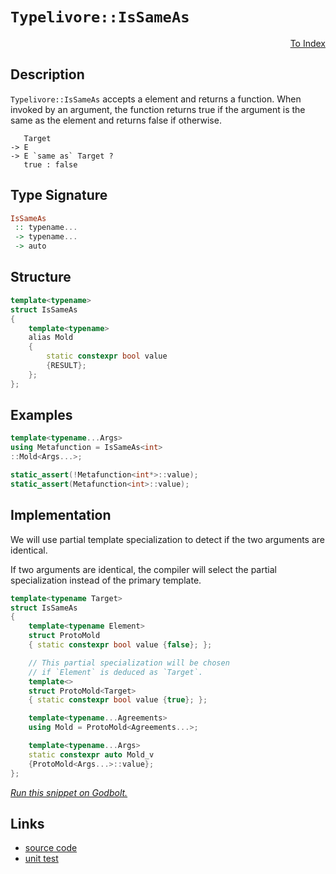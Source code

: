 <!-- Copyright 2024 Feng Mofan
SPDX-License-Identifier: Apache-2.0 -->

# `Typelivore::IsSameAs`

<p style='text-align: right;'><a href="../../../facilities/metafunctions.md#typelivore-is-same-as">To Index</a></p>

## Description

`Typelivore::IsSameAs` accepts a element and returns a function.
When invoked by an argument, the function returns true if the argument is the same as the element and returns false if otherwise.

<pre><code>   Target
-> E
-> E `same as` Target ?
   true : false</code></pre>

## Type Signature

```Haskell
IsSameAs
 :: typename...
 -> typename...
 -> auto
```

## Structure

```C++
template<typename>
struct IsSameAs
{
    template<typename>
    alias Mold
    {
        static constexpr bool value
        {RESULT};
    };
};
```

## Examples

```C++
template<typename...Args>
using Metafunction = IsSameAs<int>
::Mold<Args...>;

static_assert(!Metafunction<int*>::value);
static_assert(Metafunction<int>::value);
```

## Implementation

We will use partial template specialization to detect if the two arguments are identical.

If two arguments are identical, the compiler will select the partial specialization instead of the primary template.

```C++
template<typename Target>
struct IsSameAs
{
    template<typename Element>
    struct ProtoMold
    { static constexpr bool value {false}; };

    // This partial specialization will be chosen
    // if `Element` is deduced as `Target`.
    template<>
    struct ProtoMold<Target>
    { static constexpr bool value {true}; };

    template<typename...Agreements>
    using Mold = ProtoMold<Agreements...>;

    template<typename...Args>
    static constexpr auto Mold_v 
    {ProtoMold<Args...>::value};
};
```

[*Run this snippet on Godbolt.*](https://godbolt.org/#z:OYLghAFBqd5QCxAYwPYBMCmBRdBLAF1QCcAaPECAMzwBtMA7AQwFtMQByARg9KtQYEAysib0QXACx8BBAKoBnTAAUAHpwAMvAFYTStJg1DIApACYAQuYukl9ZATwDKjdAGFUtAK4sGIAMykrgAyeAyYAHI%2BAEaYxCBmGqQADqgKhE4MHt6%2BASlpGQKh4VEssfGJtpj2jgJCBEzEBNk%2BfoF2mA6Z9Y0ExZExcQlJCg1NLbntY31hA2VDiQCUtqhexMjsHOb%2BYcjeWADUJv5uBACeyZgA%2BgTETIQKx9gmGgCCL68EmCzJBl/HpwujFYmAOABVGsBMAQnh9RsQvA4DgBJBRCEGvR5vEwAdisbwOhIOXx%2Bf0wAPOl2YbAO2HobEEsIJRPhiIIB2UxFQRAAsp50B8iUc8QdRkxHMgDmgGKNMKpksQDtFUJ4DgA3MReUG4ixUMRKXEAEWOFmFxv8%2BPezMJJN%2B4vJJyZryFrKRnO5qD5tAFJwhxChMP8z2twtNYolUoEsvliuVqo13m1eNuWqNJrNJo%2BgqJtrJFKB1MwADoS69gMRMN9GARHkHs4SvOkjAcvegjv5DRyubz%2BQCyxWq4IFCWi7CLVmQ7n7fmqSCR69/bXg86WQ0I9LowqDkwvEQW/yrmqjiGde6e96%2B4uR08QCAE6mcebLWnx9i3gB6ABU35/v/fHy/b8wWwIQwR/f8P1/KDPwgq1Pm%2BO1/hOSlgTYedFydRswmAFtoSYKgvAYLoBHbTtUXRNhMQBMJA2XW9W0vYBhxLMdnzecM8GQK4mAUJQmggMAwB5PCCKI2oGGowRPxvO9NUwRZM3YtdOO43i4gICBhIaUTiIkk4aJk%2B95JNDhlloTgAFZeD8DgtFIVBODcaxrFFVZ1m1Mx/B4UgCE0UzlgAaxACzJCLDRJC4HF/A0CyNDMAA2eKzAADmS/ROEkXgWAkDQkhsuyHI4XgFBAJJfNs0zSDgWAYEQEBVgIZJd3ISg0B%2BOg4giEFOFUZL4oAWniyQDmAZBJSkIszF4TB8CIYg8HQPR%2BEEEQxHYKQZEERQVHUCrSF0LhSAAdzuZJOB4MzLOsvz7M4AB5XcmvZVAqAOXqBqGkaxoOCazAOCAPHa%2BhFW2LhFl4cqtGWCAkDa5IOrICgIDhhGQGAKQzD4OgvmIEqIGiG7ojCRoznO3gieYYgzju6JtE6crvLahkCDuhhaFJvasGiLxgDcMRaBK7heCwFhDGAcRObwCsujVTBBbsuVOl3TZvJo6obtoPBojuKmPCwG7bjwbKhdIWXiGVJRDW%2BMXNaMPzlioAwmIANTwTAjruqkyc24RRHEDblvkJQ1Bug79DFlBnMsfQtZKyBllQZJxMF/rRh9Q1TEsaxEl4VAzfmrA44gZYOl0lwGHcTxWj0EJZlKco9FSdJxImPxDqbwoGH6euhkO0vxJ6cYq9yPvqnp7ppm7wZ4j76ZW70MUmin%2BYZ5LtyNgkS6OCs0h8tzzg3r6wbhtG8bQr%2BiBcEIEgjk8sGIft5YEEwJgsHiYvSCCyR/CLABOfwcSSHCmYSQ8VcoWXir/dKHBMqkGyl5Is8UuDxWSr/ZKyCQpcAsv/eKu8bqFWKqVHy9sqq1RhvVR6zUkYo2Bl1NgnBGgsDVDifqTApQGGbFwX%2BRYuBhWmrNEgC0lqyFWv7aQgdtohz2roTGJ0mBnSFlvHee9bocAeo1XcBwXrbmIEwlhbC9hix%2Btw3hGh/qA3hsDW%2B/gzDg2IRVaGsNUBAziC1ZGzjLFDEYcw/qhijBcK4EkGgtAcZ4wJntCmJNvaRKpjTOmDhvZM2rKzdmN0uY8z5rQAW3sRY202HZfA0tHCy3ltNVQSsvjezVuZPamttYkz1vkiG81jbeTNhbTAVtRZGFtqABxfAnYKFdu7T2jBvaB1EetcRshJG7TsjI8OdtM5WGjnUouCck6ZBTmnY4Gco4WBzvZfOC05bwBLmPMuEBXDz0OrXEo09G4FBbsPNu%2BRm6ZGXg3UeNQJ69BuVUH5dRJ51webPP5LyF7AvuSvTeKw1gbzBtA5R%2BCD7eP0ewoxXCeFhX%2BlfOa1j772Khk/F%2Bb9KBb1gfA7h4UcTYJxFFSQIChqHRUQQ2wRDIaVWqnVBqT03E0M6t1DgjDPosAUGqSUaosVklGPw6%2BBdhErT9lMn2szQ55DkQoi6SLrp7UKuop6WjXoiuGmKiV6ppX2lGOYjxCNrH%2BDsZyxxKBbXA35a6oYErkjJEPFwq4MqCDcV0UNLGIS4hhMJsTKm0So3U1pvTRJzjmYpI5gUzA3Neb80Ft5XJPSmmkEKePEpN1FbIGVlUwQ6talax1mcRpBsWne3aWkTp1senYRIY7JgLs3Yey9ibCZyqJDTK2sHOZOg8gcOMPsmO0R1n2U2VGTg7406RyzpYQ5ec4gF1OfHAF49nBXIrv8u5cwvlvM7v8ju4lPm933bpQezQIXfIPQwR9t6Z62Dns%2Br9vQP2woUOvdaSjdUFVRcG014rJWWq%2BNay%2BAiQZ30dY/Ugz9X5DA/jUylCRuH%2BH8BZWKEVcp4ZxCgvBerOCELKihr%2BFk/4WWSglX%2Bkhf5RQAVwQINT/Cgf3kVIl/loFTXI2BvjTrlhm3SM4SQQA%3D%3D)

## Links

- [source code](../../../../conceptrodon/typelivore/is_same_as.hpp)
- [unit test](../../../../tests/unit/metafunctions/typelivore/is_same_as.test.hpp)
